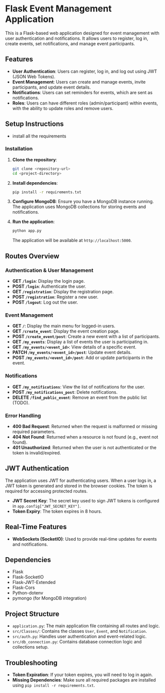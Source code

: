 # Flask Event Management Application

This is a Flask-based web application designed for event management with user authentication and notifications. It allows users to register, log in, create events, set notifications, and manage event participants.

## Features

- **User Authentication**: Users can register, log in, and log out using JWT (JSON Web Tokens).
- **Event Management**: Users can create and manage events, invite participants, and update event details.
- **Notifications**: Users can set reminders for events, which are sent as notifications.
- **Roles**: Users can have different roles (admin/participant) within events, with the ability to update roles and remove users.

## Setup Instructions
- install all the requirements 

### Installation

1. **Clone the repository**:
    ```bash
    git clone <repository-url>
    cd <project-directory>
    ```

2. **Install dependencies**:
    ```bash
    pip install -r requirements.txt
    ```

3. **Configure MongoDB**:
    Ensure you have a MongoDB instance running. The application uses MongoDB collections for storing events and notifications.

4. **Run the application**:
    ```bash
    python app.py
    ```

    The application will be available at `http://localhost:5000`.

## Routes Overview

### Authentication & User Management

- **GET `/login`**: Display the login page.
- **POST `/login`**: Authenticate the user.
- **GET `/registration`**: Display the registration page.
- **POST `/registration`**: Register a new user.
- **POST `/logout`**: Log out the user.

### Event Management

- **GET `/`**: Display the main menu for logged-in users.
- **GET `/create_event`**: Display the event creation page.
- **POST `/create_event/post`**: Create a new event with a list of participants.
- **GET `/my_events`**: Display a list of events the user is participating in.
- **GET `/my_events/<event_id>`**: View details of a specific event.
- **PATCH `/my_events/<event_id>/post`**: Update event details.
- **POST `/my_events/<event_id>/post`**: Add or update participants in the event.

### Notifications

- **GET `/my_notifications`**: View the list of notifications for the user.
- **POST `/my_notifications_post`**: Delete notifications.
- **DELETE `/find_public_event`**: Remove an event from the public list (TODO).

### Error Handling

- **400 Bad Request**: Returned when the request is malformed or missing required parameters.
- **404 Not Found**: Returned when a resource is not found (e.g., event not found).
- **401 Unauthorized**: Returned when the user is not authenticated or the token is invalid/expired.

## JWT Authentication

The application uses JWT for authenticating users. When a user logs in, a JWT token is generated and stored in the browser cookies. The token is required for accessing protected routes.

- **JWT Secret Key**: The secret key used to sign JWT tokens is configured in `app.config["JWT_SECRET_KEY"]`.
- **Token Expiry**: The token expires in 8 hours.

## Real-Time Features

- **WebSockets (SocketIO)**: Used to provide real-time updates for events and notifications.

## Dependencies

- Flask
- Flask-SocketIO
- Flask-JWT-Extended
- Flask-Cors
- Python-dotenv
- pymongo (for MongoDB integration)

## Project Structure

- `application.py`: The main application file containing all routes and logic.
- `src/Classes/`: Contains the classes `User`, `Event`, and `Notification`.
- `src/auth.py`: Handles user authentication and event-related logic.
- `src/db_connection.py`: Contains database connection logic and collections setup.

## Troubleshooting

- **Token Expiration**: If your token expires, you will need to log in again.
- **Missing Dependencies**: Make sure all required packages are installed using `pip install -r requirements.txt`.

